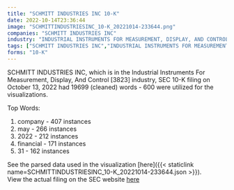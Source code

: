 ```yaml
---
title: "SCHMITT INDUSTRIES INC 10-K"
date: 2022-10-14T23:36:44
image: "SCHMITTINDUSTRIESINC_10-K_20221014-233644.png"
companies: "SCHMITT INDUSTRIES INC"
industry: "INDUSTRIAL INSTRUMENTS FOR MEASUREMENT, DISPLAY, AND CONTROL"
tags: ["SCHMITT INDUSTRIES INC","INDUSTRIAL INSTRUMENTS FOR MEASUREMENT, DISPLAY, AND CONTROL","10-13-2022","10-K"]
forms: "10-K"
---
```

SCHMITT INDUSTRIES INC, which is in the Industrial Instruments For Measurement, Display, And Control [3823] industry, SEC 10-K filing on October 13, 2022 had 19699 (cleaned) words - 600 were utilized for the visualizations.

Top Words:
1. company - 407 instances
2. may - 266 instances
3. 2022 - 212 instances
4. financial - 171 instances
5. 31 - 162 instances


See the parsed data used in the visualization [here]({{< staticlink name=SCHMITTINDUSTRIESINC_10-K_20221014-233644.json >}}).  
View the actual filing on the SEC website [here](https://www.sec.gov/Archives/edgar/data/922612/0001193805-22-001402.txt)